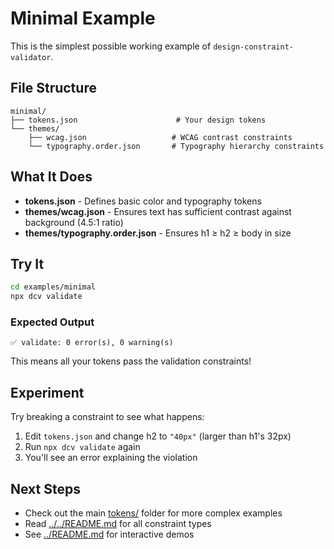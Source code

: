 # Minimal Example

This is the simplest possible working example of `design-constraint-validator`.

## File Structure

```
minimal/
├── tokens.json                      # Your design tokens
└── themes/
    ├── wcag.json                   # WCAG contrast constraints
    └── typography.order.json       # Typography hierarchy constraints
```

## What It Does

- **tokens.json** - Defines basic color and typography tokens
- **themes/wcag.json** - Ensures text has sufficient contrast against background (4.5:1 ratio)
- **themes/typography.order.json** - Ensures h1 ≥ h2 ≥ body in size

## Try It

```bash
cd examples/minimal
npx dcv validate
```

### Expected Output

```
✅ validate: 0 error(s), 0 warning(s)
```

This means all your tokens pass the validation constraints!

## Experiment

Try breaking a constraint to see what happens:

1. Edit `tokens.json` and change h2 to `"40px"` (larger than h1's 32px)
2. Run `npx dcv validate` again
3. You'll see an error explaining the violation

## Next Steps

- Check out the main [tokens/](../../tokens/) folder for more complex examples
- Read [../../README.md](../../README.md) for all constraint types
- See [../README.md](../README.md) for interactive demos
